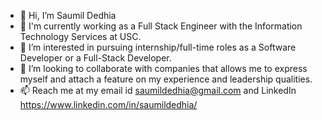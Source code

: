 - 👋 Hi, I’m Saumil Dedhia
- 🔭 I'm currently working as a Full Stack Engineer with the Information Technology Services at USC.
- 👀 I’m interested in pursuing internship/full-time roles as a Software Developer or a Full-Stack Developer.
- 👯 I’m looking to collaborate with companies that allows me to express myself and attach a feature on my experience and leadership qualities.
- 📫 Reach me at my email id saumildedhia@gmail.com and LinkedIn https://www.linkedin.com/in/saumildedhia/

<!---
saumild/saumild is a ✨ special ✨ repository because its `README.md` (this file) appears on your GitHub profile.
You can click the Preview link to take a look at your changes.
--->
